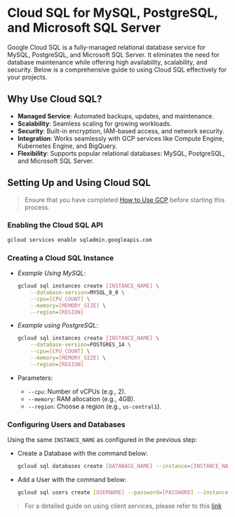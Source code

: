 # Cloud SQL for MySQL, PostgreSQL, and Microsoft SQL Server

Google Cloud SQL is a fully-managed relational database service for MySQL,
PostgreSQL, and Microsoft SQL Server. It eliminates the need for database
maintenance while offering high availability, scalability, and security. Below
is a comprehensive guide to using Cloud SQL effectively for your projects.

## Why Use Cloud SQL?

- **Managed Service**: Automated backups, updates, and maintenance.
- **Scalability**: Seamless scaling for growing workloads.
- **Security**: Built-in encryption, IAM-based access, and network security.
- **Integration**: Works seamlessly with GCP services like Compute Engine,
    Kubernetes Engine, and BigQuery.
- **Flexibility**: Supports popular relational databases: MySQL, PostgreSQL,
    and Microsoft SQL Server.

## Setting Up and Using Cloud SQL

> Ensure that you have completed [How to Use GCP](introduction.md#how-to-use-gcp)
> before starting this process.

### Enabling the Cloud SQL API

```sh
gcloud services enable sqladmin.googleapis.com
```

### Creating a Cloud SQL Instance

- _Example Using MySQL_:

    ```sh
    gcloud sql instances create [INSTANCE_NAME] \
        --database-version=MYSQL_8_0 \
        --cpu=[CPU_COUNT] \
        --memory=[MEMORY_SIZE] \
        --region=[REGION]
    ```

- _Example using PostgreSQL_:

    ```sh
    gcloud sql instances create [INSTANCE_NAME] \
        --database-version=POSTGRES_14 \
        --cpu=[CPU_COUNT] \
        --memory=[MEMORY_SIZE] \
        --region=[REGION]
    ```

- Parameters:
    - `--cpu`: Number of vCPUs (e.g., 2).
    - `--memory`: RAM allocation (e.g., 4GB).
    - `--region`: Choose a region (e.g., `us-central1`).

### Configuring Users and Databases

Using the same `INSTANCE_NAME` as configured in the previous step:

- Create a Database with the command below:

    ```sh
    gcloud sql databases create [DATABASE_NAME] --instance=[INSTANCE_NAME]
    ```

- Add a User with the command below:

    ```sh
    gcloud sql users create [USERNAME] --password=[PASSWORD] --instance=[INSTANCE_NAME]
    ```

> For a detailed guide on using client services, please refer to this
> [link](https://cloud.google.com/sql/docs)
